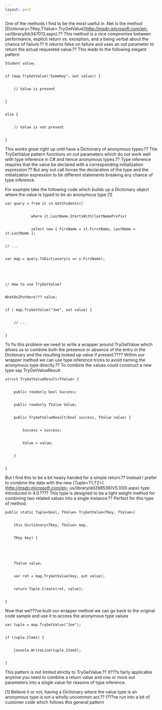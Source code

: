 ```yaml
---
layout: post
---
```

One of the methods I find to be the most useful in .Net is the method
[Dictionary<TKey,TValue>.TryGetValue](http://msdn.microsoft.com/en-
us/library/bb347013.aspx).?? This method is a nice compromise between
performance, explicit return vs. exception, and a being verbal about the
chance of failure.?? It returns false on failure and uses an out parameter to
return the actual requested value.?? This leads to the following elegant
pattern

    
    
    Student value;


    if (map.TryGetValue("SomeKey", out value)) {


        // Value is present


    }


    else {


        // Value is not present


    }

This works great right up until have a Dictionary of anonymous types.?? The
TryGetValue pattern functions on out parameters which do not work well with
type inference in C# and hence anonymous types.?? Type inference requires that
the value be declared with a corresponding initialization expression.?? But any
out call forces the declaration of the type and the initialization expression
to be different statements breaking any chance of type inference.

For example take the following code which builds up a Dictionary object where
the value is typed to be an anonymous type [1]

    
    
    var query = from it in GetStudents()


                where it.LastName.StartsWith(lastNamePrefix)


                select new { FirsName = it.FirstName, LastName = it.LastName };


    // ...


    var map = query.ToDictionary(x => x.FirsName);


    


    // How to use TryGetValue?  


    WhatDoIPutHere??? value;


    if ( map.TryGetValue("Joe", out value) {


        // ...


    }

To fix this problem we need to write a wrapper around TryGetValue which allows
us to combine both the presence or absence of the entry in the Dictionary and
the resulting looked up value if present.???? Within our wrapper method we can
use type inference tricks to avoid naming the anonymous type directly.?? To
combine the values could construct a new type say TryGetValueResult<TValue>

    
    
    struct TryGetValueResult<TValue> {


        public readonly bool Success;


        public readonly TValue Value;


        public TryGetValueResult(bool success, TValue value) {


            Success = success;


            Value = value;


        }


    }

But I find this to be a bit heavy handed for a simple return.?? Instead I
prefer to combine the data with the new
[Tuple<T1,T2>](http://msdn.microsoft.com/en-
us/library/dd268536\(VS.100\).aspx) type introduced in 4.0.???? This type is
designed to be a light weight method for combining two related values into a
single instance.?? Perfect for this type of method.

    
    
    public static Tuple<bool, TValue> TryGetValue<TKey, TValue>(


        this Dictionary<TKey, TValue> map, 


        TKey key) {


    


        TValue value;


        var ret = map.TryGetValue(key, out value);


        return Tuple.Create(ret, value);


    }

Now that we???ve built our wrapper method we can go back to the original code
sample and use it to access the anonymous type values

    
    
    var tuple = map.TryGetValue("Joe");


    if (tuple.Item1) {


        Console.WriteLine(tuple.Item2);


    }

This pattern is not limited strictly to TryGetValue.?? It???s fairly applicable
anytime you need to combine a return value and one or more out parameters into
a single value for reasons of type inference.



[1] Believe it or not, having a Dictionary where the value type is an
anonymous type is not a wholly uncommon act.?? I???ve run into a bit of customer
code which follows this general pattern

